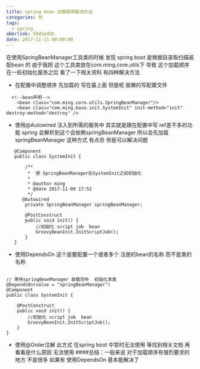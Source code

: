 ```yaml
---
title: spring bean 加载顺序解决办法
categories: 坑
tags:
  - spring
abbrlink: 50d1ed2b
date: 2017-11-11 00:00:00
---
```


在使用SpringBeanManager工具类的时候 发现 spring boot  是根据目录取扫描装配bean 的
由于我把 这个工具类放在com.ming.core.utils下 导致 这个加载顺序在一些初始化服务之后
看了一下相关资料 
有四种解决方法
* 在配置中调整顺序 
先加载的 写在最上面  但是呢 我懒的写配置文件
```
  <!--bean声明-->
    <bean class="com.ming.core.utils.SpringBeanManager"/>
    <bean class="com.ming.base.init.SystemInit" init-method="init" destroy-method="destroy" />
```
* 使用@Autowired 注入到所需的服务中
其实就是跟在配置中写 ref差不多的功能  spring 会解析到这个会依赖springBeanManager 所以会先加载springBeanManager
这种方式 有点丑 但是可以解决问题
```
   @Component
   public class SystemInit {
   
       /**
        *  使 SpringBeanManager在SystemInit之前初始化
        *
        * @author ming
        * @date 2017-11-09 17:52
        */
      @Autowired
       private SpringBeanManager springBeanManager;
   
       @PostConstruct
       public void init() {
           //初始化 script job  bean
           GroovyBeanInit.InitScriptJob();
       }
   }
```
* 使用DependsOn 
这个是要配置一个或者多个 注册的bean的名称  而不是类的名称
```

// 等待springBeanManager 装载完毕  初始化本类
@DependsOn(value = "springBeanManager")
@Component
public class SystemInit {

    @PostConstruct
    public void init() {
        //初始化 script job  bean
        GroovyBeanInit.InitScriptJob();
    }
}
```
* 使用@Order注解
此方式 在spring boot 中暂时无法使用 等找到相关文档 再看看是什么原因 无法使用 
####总结：一般来说 对于加载顺序有强烈要求的地方 不是很多 如果有 使用DependsOn 基本能解决了 
